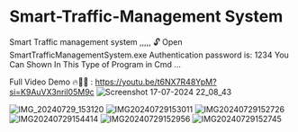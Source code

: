 # Smart-Traffic-Management System
Smart Traffic management system ,,,,,
🔓 Open SmartTrafficManagementSystem.exe
 Authentication password is: 1234
  You Can Shown In This Type of Program in Cmd ...

  Full Video Demo 🔥💯👑 : https://youtu.be/t6NX7R48YpM?si=K9AuVX3nril05M9c
  ![Screenshot 17-07-2024 22_08_43](https://github.com/user-attachments/assets/8eb7c31e-c0bf-4d84-97d0-2ea51a1681d7)

![IMG_20240729_153120](https://github.com/user-attachments/assets/8d48117e-7478-4927-b0c6-fca07eae3b9b)
![IMG20240729153011](https://github.com/user-attachments/assets/3b1e8109-9fd1-48ec-a0ba-b8fd53b7c3e5)
![IMG20240729152726](https://github.com/user-attachments/assets/14928976-6eaf-436a-9776-6949dac67170)
![IMG20240729154414](https://github.com/user-attachments/assets/00fd289d-db1e-4d99-9269-a09e25ea6948)
![IMG20240729152956](https://github.com/user-attachments/assets/d8fe83e8-f0ad-4f40-834b-41190b05db88)
![IMG20240729152745](https://github.com/user-attachments/assets/8f9f6156-1bc0-4555-b3af-479042d2b3be)

